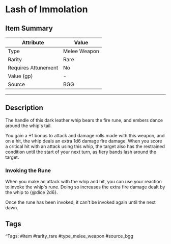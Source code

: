 # Lash of Immolation

## Item Summary

| Attribute            | Value                        |
|----------------------|------------------------------|
| Type                 | Melee Weapon |
| Rarity               | Rare             |
| Requires Attunement  | No                |
| Value (gp)           | -    |
| Source               | BGG |

---

## Description

The handle of this dark leather whip bears the fire rune, and embers dance around the whip's tail.

You gain a +1 bonus to attack and damage rolls made with this weapon, and on a hit, the whip deals an extra 1d6 damage fire damage. When you score a critical hit with an attack using this whip, the target also has the restrained condition until the start of your next turn, as fiery bands lash around the target.

### Invoking the Rune

When you make an attack with the whip and hit, you can use your reaction to invoke the whip's rune. Doing so increases the extra fire damage dealt by the whip to {@dice 2d6}.

Once the rune has been invoked, it can't be invoked again until the next dawn.

## Tags

^Tags: #item #rarity_rare #type_melee_weapon #source_bgg